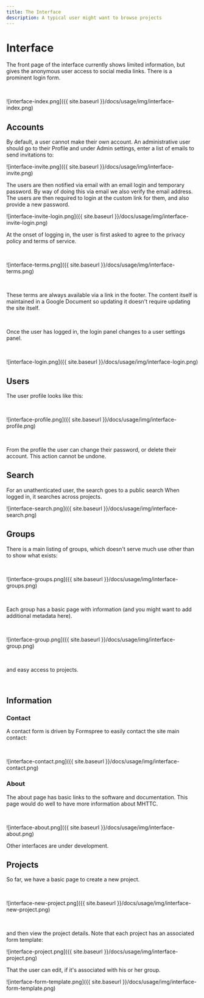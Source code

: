 ```yaml
---
title: The Interface
description: A typical user might want to browse projects
---
```


# Interface

The front page of the interface currently shows limited information, but
gives the anonymous user access to social media links. There is a prominent
login form.

<br>

![interface-index.png]({{ site.baseurl }}/docs/usage/img/interface-index.png)


## Accounts

By default, a user cannot make their own account. An administrative user
should go to their Profile and under Admin settings, enter a list of emails
to send invitations to:

![interface-invite.png]({{ site.baseurl }}/docs/usage/img/interface-invite.png)

The users are then notified via email with an email login and temporary password.
By way of doing this via email we also verify the email address.
The users are then required to login at the custom link for them, and also provide
a new password. 

![interface-invite-login.png]({{ site.baseurl }}/docs/usage/img/interface-invite-login.png)

At the onset of logging in, the user is first asked to agree to the privacy policy
and terms of service. 

<br>

![interface-terms.png]({{ site.baseurl }}/docs/usage/img/interface-terms.png)

<br>

These terms are always available via a link in the footer. The content itself
is maintained in a Google Document so updating it doesn't require updating the 
site itself.

<br>

Once the user has logged in, the login panel changes to a user settings panel.

<br>

![interface-login.png]({{ site.baseurl }}/docs/usage/img/interface-login.png)


## Users

The user profile looks like this:

<br>

![interface-profile.png]({{ site.baseurl }}/docs/usage/img/interface-profile.png)

<br>


From the profile the user can change their password, or delete their account.
This action cannot be undone.

## Search

For an unathenticated user, the search goes to a public search
When logged in, it searches across projects.

![interface-search.png]({{ site.baseurl }}/docs/usage/img/interface-search.png)

## Groups

There is a main listing of groups, which doesn't serve much use other than to
show what exists:

<br>

![interface-groups.png]({{ site.baseurl }}/docs/usage/img/interface-groups.png)

<br>


Each group has a basic page with information (and you might want to add additional
metadata here).

<br>

![interface-group.png]({{ site.baseurl }}/docs/usage/img/interface-group.png)

<br>

and easy access to projects.

<br>

## Information

### Contact

A contact form is driven by Formspree to easily contact the site main contact:

<br>

![interface-contact.png]({{ site.baseurl }}/docs/usage/img/interface-contact.png)


### About

The about page has basic links to the software and documentation. This page would
do well to have more information about MHTTC.

<br>

![interface-about.png]({{ site.baseurl }}/docs/usage/img/interface-about.png)


Other interfaces are under development.

## Projects

So far, we have a basic page to create a new project.

<br>

![interface-new-project.png]({{ site.baseurl }}/docs/usage/img/interface-new-project.png)


<br>

and then view the project details. Note that each project has an associated form
template:

![interface-project.png]({{ site.baseurl }}/docs/usage/img/interface-project.png)

That the user can edit, if it's associated with his or her group.

![interface-form-template.png]({{ site.baseurl }}/docs/usage/img/interface-form-template.png)
